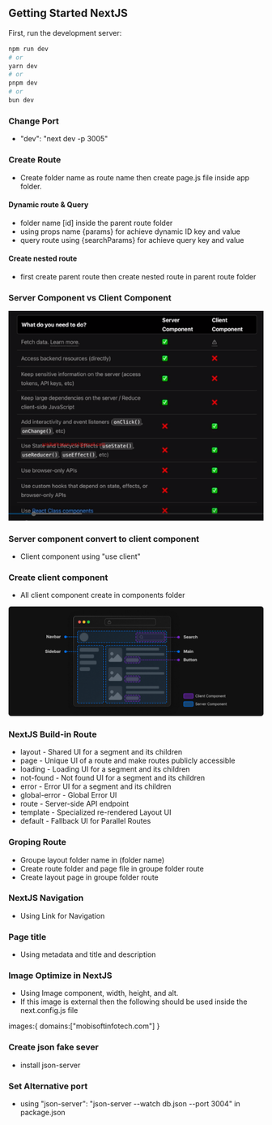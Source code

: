 
## Getting Started NextJS

First, run the development server:

```bash
npm run dev
# or
yarn dev
# or
pnpm dev
# or
bun dev
```
### Change Port

- "dev": "next dev -p 3005"

### Create Route 

- Create folder name as route name then create page.js file inside app folder.

#### Dynamic route & Query 
- folder name [id] inside the parent route folder 
- using props name {params} for achieve dynamic ID key and value 
- query route using {searchParams} for achieve query key and value

#### Create nested route 

- first create parent route then create nested route in parent route folder 

### Server Component vs Client Component

![](./public/images/readme/server%20vs%20client.PNG)

### Server component convert to client component

- Client component using "use client"

### Create client component

- All client component create in components folder


![](/public/images/readme/client-component.png)

### NextJS Build-in Route

- layout - Shared UI for a segment and its children
- page - Unique UI of a route and make routes publicly accessible
- loading - Loading UI for a segment and its children
- not-found - Not found UI for a segment and its children
- error - Error UI for a segment and its children
- global-error - Global Error UI
- route - Server-side API endpoint
- template - Specialized re-rendered Layout UI
- default - Fallback UI for Parallel Routes

### Groping Route

- Groupe layout folder name in (folder name)
- Create route folder and page file in groupe folder route
- Create layout page in groupe folder route


### NextJS Navigation
- Using Link  for Navigation

### Page title 

- Using metadata and title and description

### Image Optimize in NextJS 

- Using Image component, width, height, and alt.
- If this image is external then the following should be used inside the next.config.js file 

images:{
        domains:["mobisoftinfotech.com"]
    }

### Create json fake sever
- install json-server

### Set Alternative port

- using "json-server": "json-server --watch db.json --port 3004" in package.json








